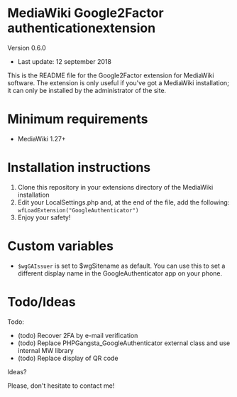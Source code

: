 MediaWiki Google2Factor authenticationextension
===
Version 0.6.0
 - Last update: 12 september 2018

This is the README file for the Google2Factor extension for MediaWiki
software. The extension is only useful if you've got a MediaWiki
installation; it can only be installed by the administrator of the site.

Minimum requirements
===
* MediaWiki 1.27+

Installation instructions
===
1. Clone this repository in your extensions directory of the MediaWiki installation
2. Edit your LocalSettings.php and, at the end of the file, add the following: `wfLoadExtension("GoogleAuthenticator")`
3. Enjoy your safety!

Custom variables
===
* `$wgGAIssuer` is set to $wgSitename as default. You can use this to set a different display name in the GoogleAuthenticator app on your phone.

Todo/Ideas
===
Todo: 
* (todo) Recover 2FA by e-mail verification
* (todo) Replace PHPGangsta_GoogleAuthenticator external class and use internal MW library
* (todo) Replace display of QR code

Ideas?

Please, don't hesitate to contact me! 
  